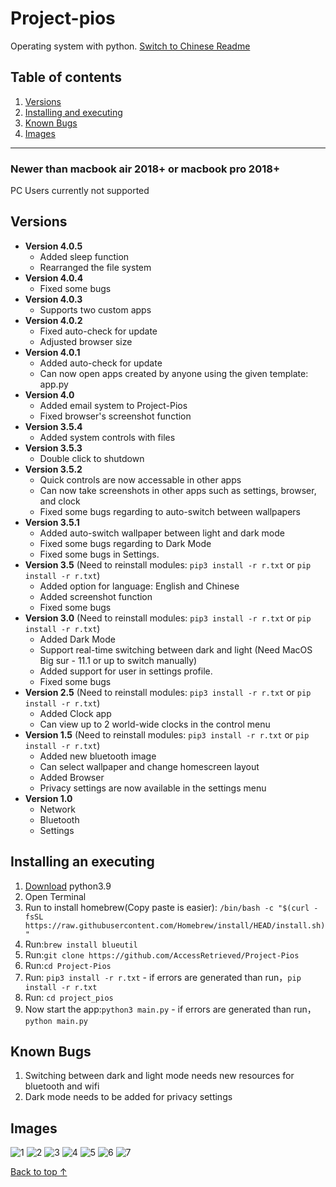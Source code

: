 <a name="top"></a>
# Project-pios
Operating system with python. [Switch to Chinese Readme](https://github.com/AccessRetrieved/project-pios/blob/main/README.md)

## Table of contents
1. [Versions](#version)
2. [Installing and executing](#install)
3. [Known Bugs](#bugs)
4. [Images](#images)
***

### Newer than macbook air 2018+ or macbook pro 2018+
PC Users currently not supported

<a name="version"></a>
## Versions
- **Version 4.0.5**
   - Added sleep function
   - Rearranged the file system
- **Version 4.0.4**
   - Fixed some bugs
- **Version 4.0.3**
   - Supports two custom apps
- **Version 4.0.2**
   - Fixed auto-check for update
   - Adjusted browser size
- **Version 4.0.1**
   - Added auto-check for update
   - Can now open apps created by anyone using the given template: app.py
- **Version 4.0**
   - Added email system to Project-Pios
   - Fixed browser's screenshot function
- **Version 3.5.4**
   - Added system controls with files
- **Version 3.5.3**
   - Double click to shutdown
- **Version 3.5.2**
   - Quick controls are now accessable in other apps
   - Can now take screenshots in other apps such as settings, browser, and clock
   - Fixed some bugs regarding to auto-switch between wallpapers
- **Version 3.5.1**
   - Added auto-switch wallpaper between light and dark mode
   - Fixed some bugs regarding to Dark Mode
   - Fixed some bugs in Settings.
- **Version 3.5** (Need to reinstall modules: `pip3 install -r r.txt` or `pip install -r r.txt`)
   - Added option for language: English and Chinese
   - Added screenshot function
   - Fixed some bugs
- **Version 3.0** (Need to reinstall modules: `pip3 install -r r.txt` or `pip install -r r.txt`)
   - Added Dark Mode
   - Support real-time switching between dark and light (Need MacOS Big sur - 11.1 or up to switch manually)
   - Added support for user in settings profile.
   - Fixed some bugs
- **Version 2.5** (Need to reinstall modules: `pip3 install -r r.txt` or `pip install -r r.txt`)
   - Added Clock app
   - Can view up to 2 world-wide clocks in the control menu
- **Version 1.5** (Need to reinstall modules: `pip3 install -r r.txt` or `pip install -r r.txt`)
   - Added new bluetooth image
   - Can select wallpaper and change homescreen layout
   - Added Browser
   - Privacy settings are now available in the settings menu
- **Version 1.0**
   - Network
   - Bluetooth
   - Settings

<a name="install"></a>
## Installing an executing
1. [Download](https://www.python.org/ftp/python/3.9.1/python-3.9.1-macosx10.9.pkg) python3.9
2. Open Terminal
3. Run to install homebrew(Copy paste is easier): `/bin/bash -c "$(curl -fsSL https://raw.githubusercontent.com/Homebrew/install/HEAD/install.sh)"`
4. Run:`brew install blueutil`
3. Run:`git clone https://github.com/AccessRetrieved/Project-Pios`
4. Run:`cd Project-Pios`
5. Run: `pip3 install -r r.txt` - if errors are generated than run，`pip install -r r.txt`
6. Run: `cd project_pios`
7. Now start the app:`python3 main.py` - if errors are generated than run，`python main.py`

<a name="bugs"></a>
## Known Bugs
1. Switching between dark and light mode needs new resources for bluetooth and wifi
2. Dark mode needs to be added for privacy settings

<a name="images"></a>
## Images
![1](https://i.ibb.co/NLD0sFx/Screen-Shot-2021-01-23-at-1-10-48-PM.png)
![2](https://i.ibb.co/KsKzKpm/Screen-Shot-2021-01-23-at-1-10-52-PM.png)
![3](https://i.ibb.co/gPq0pNW/Screen-Shot-2021-01-23-at-1-10-59-PM.png)
![4](https://i.ibb.co/0XqMJW5/Screen-Shot-2021-01-23-at-1-11-18-PM.png)
![5](https://i.ibb.co/Lp6j161/Screen-Shot-2021-01-23-at-1-11-25-PM.png)
![6](https://i.ibb.co/2N2g648/Screen-Shot-2021-01-23-at-1-11-32-PM.png)
![7](https://i.ibb.co/FqknCvn/Screen-Shot-2021-01-23-at-1-11-36-PM.png)

[Back to top ↑](#top)
